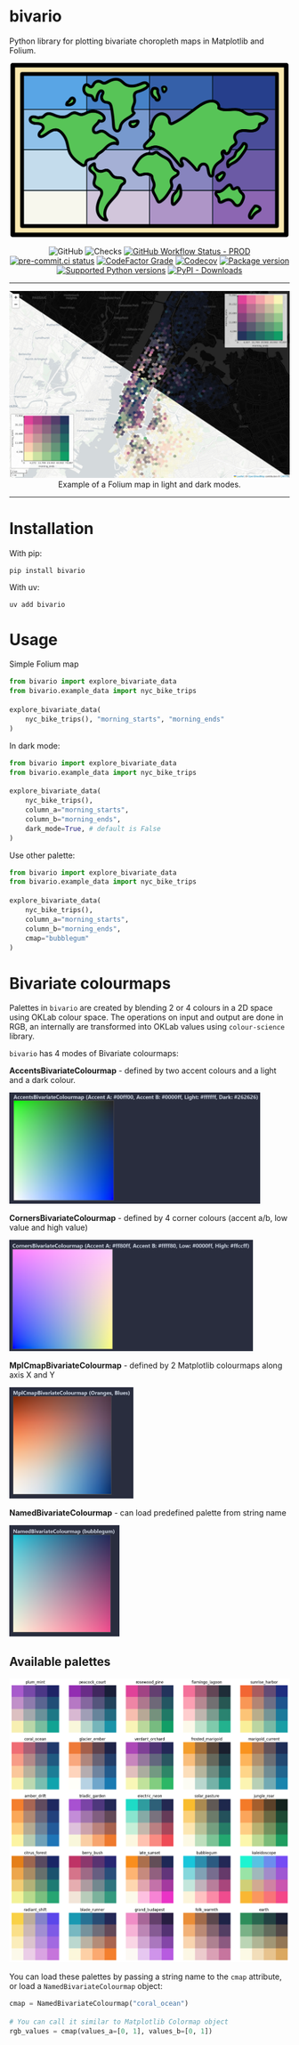 # bivario
Python library for plotting bivariate choropleth maps in Matplotlib and Folium.

<p align="center">
  <img src="https://raw.githubusercontent.com/RaczeQ/bivario/main/images/bivario_logo.png" width="500"><br/>
</p>

<p align="center">
    <img alt="GitHub" src="https://img.shields.io/github/license/raczeq/bivario?logo=mit&logoColor=%23fff">
    <img src="https://img.shields.io/github/checks-status/raczeq/bivario/main?logo=GitHubActions&logoColor=%23fff" alt="Checks">
    <a href="https://github.com/raczeq/bivario/actions/workflows/ci-prod.yml" target="_blank"><img alt="GitHub Workflow Status - PROD" src="https://img.shields.io/github/actions/workflow/status/raczeq/bivario/ci-prod.yml?label=build-prod&logo=GitHubActions&logoColor=%23fff"></a>
    <a href="https://results.pre-commit.ci/latest/github/raczeq/bivario/main" target="_blank"><img src="https://results.pre-commit.ci/badge/github/raczeq/bivario/main.svg" alt="pre-commit.ci status"></a>
    <a href="https://www.codefactor.io/repository/github/raczeq/bivario"><img alt="CodeFactor Grade" src="https://img.shields.io/codefactor/grade/github/raczeq/bivario?logo=codefactor&logoColor=%23fff"></a>
    <a href="https://app.codecov.io/gh/raczeq/bivario/tree/main"><img alt="Codecov" src="https://img.shields.io/codecov/c/github/raczeq/bivario?logo=codecov&token=PRS4E02ZX0&logoColor=%23fff"></a>
    <a href="https://pypi.org/project/bivario" target="_blank"><img src="https://img.shields.io/pypi/v/bivario?color=%2334D058&label=pypi%20package&logo=pypi&logoColor=%23fff" alt="Package version"></a>
    <a href="https://pypi.org/project/bivario" target="_blank"><img src="https://img.shields.io/pypi/pyversions/bivario.svg?color=%2334D058&logo=python&logoColor=%23fff" alt="Supported Python versions"></a>
    <a href="https://pypi.org/project/bivario" target="_blank"><img alt="PyPI - Downloads" src="https://img.shields.io/pypi/dm/bivario"></a>
</p>

---

<p align="center">
  <img src="https://raw.githubusercontent.com/RaczeQ/bivario/main/images/bivario_combined.jpg"><br/>
  <span>Example of a Folium map in light and dark modes.</span>
</p>

---

# Installation

With pip:
```
pip install bivario
```

With uv:
```
uv add bivario
```

# Usage

Simple Folium map
```python
from bivario import explore_bivariate_data
from bivario.example_data import nyc_bike_trips

explore_bivariate_data(
    nyc_bike_trips(), "morning_starts", "morning_ends"
)
```

In dark mode:
```python
from bivario import explore_bivariate_data
from bivario.example_data import nyc_bike_trips

explore_bivariate_data(
    nyc_bike_trips(),
    column_a="morning_starts",
    column_b="morning_ends",
    dark_mode=True, # default is False
)
```

Use other palette:
```python
from bivario import explore_bivariate_data
from bivario.example_data import nyc_bike_trips

explore_bivariate_data(
    nyc_bike_trips(),
    column_a="morning_starts",
    column_b="morning_ends",
    cmap="bubblegum"
)
```
# Bivariate colourmaps

Palettes in `bivario` are created by blending 2 or 4 colours in a 2D space using OKLab colour space. The operations on input and output are done in RGB, an internally are transformed into OKLab values using `colour-science` library.

`bivario` has 4 modes of Bivariate colourmaps:

**AccentsBivariateColourmap** - defined by two accent colours and a light and a dark colour.
<p align="left">
  <img src="https://raw.githubusercontent.com/RaczeQ/bivario/main/images/accent_repr.png" height=200><br/>
</p>

**CornersBivariateColourmap** - defined by 4 corner colours (accent a/b, low value and high value)
<p align="left">
  <img src="https://raw.githubusercontent.com/RaczeQ/bivario/main/images/corner_repr.png" height=200><br/>
</p>

**MplCmapBivariateColourmap** - defined by 2 Matplotlib colourmaps along axis X and Y
<p align="left">
  <img src="https://raw.githubusercontent.com/RaczeQ/bivario/main/images/mpl_repr.png" height=200><br/>
</p>

**NamedBivariateColourmap** - can load predefined palette from string name
<p align="left">
  <img src="https://raw.githubusercontent.com/RaczeQ/bivario/main/images/named_repr.png" height=200><br/>
</p>

## Available palettes

<p align="center">
  <img src="https://raw.githubusercontent.com/RaczeQ/bivario/main/images/available_palettes.png"><br/>
</p>

You can load these palettes by passing a string name to the `cmap` attribute, or load a `NamedBivariateColourmap` object:

```python
cmap = NamedBivariateColourmap("coral_ocean")

# You can call it similar to Matplotlib Colormap object
rgb_values = cmap(values_a=[0, 1], values_b=[0, 1])
```
